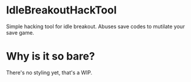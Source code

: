 # IdleBreakoutHackTool
Simple hacking tool for idle breakout. Abuses save codes to mutilate your save game.

# Why is it so bare?
There's no styling yet, that's a WIP.
